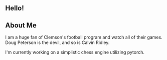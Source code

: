 ## Hello!

## About Me
  I am a huge fan of Clemson's football program and watch all of their games. Doug Peterson is the devil, and so is Calvin Ridley.
  
  I'm currently working on a simplistic chess engine utilizing pytorch. 

<!--
**Jreyholden/Jreyholden** is a ✨ _special_ ✨ repository because its `README.md` (this file) appears on your GitHub profile.

Here are some ideas to get you started:

- 🔭 I’m currently working on ...
- 🌱 I’m currently learning ...
- 👯 I’m looking to collaborate on ...
- 🤔 I’m looking for help with ...
- 💬 Ask me about ...
- 📫 How to reach me: ...
- 😄 Pronouns: ...
- ⚡ Fun fact: ...
-->
